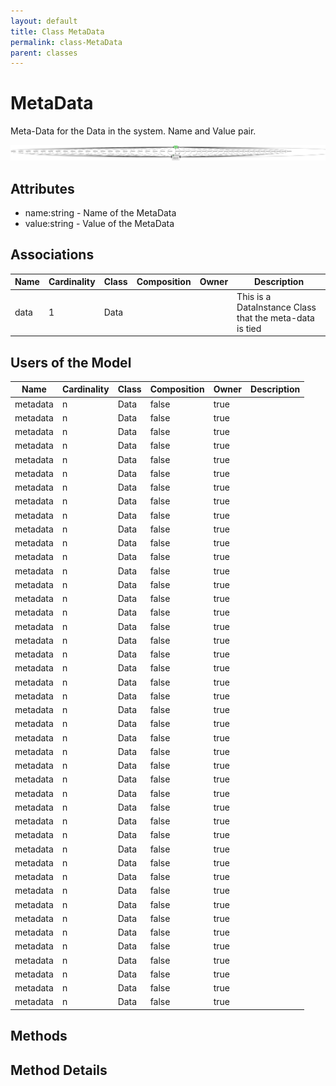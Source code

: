 ```yaml
---
layout: default
title: Class MetaData
permalink: class-MetaData
parent: classes
---
```


# MetaData

Meta-Data for the Data in the system. Name and Value pair.

![Logical Diagram](./logical.png)

## Attributes

* name:string - Name of the MetaData
* value:string - Value of the MetaData


## Associations

| Name | Cardinality | Class | Composition | Owner | Description |
| --- | --- | --- | --- | --- | --- |
| data | 1 | Data |  |  | This is a DataInstance Class that the meta-data is tied |


## Users of the Model

| Name | Cardinality | Class | Composition | Owner | Description |
| --- | --- | --- | --- | --- | --- |
| metadata | n | Data | false | true |  |
| metadata | n | Data | false | true |  |
| metadata | n | Data | false | true |  |
| metadata | n | Data | false | true |  |
| metadata | n | Data | false | true |  |
| metadata | n | Data | false | true |  |
| metadata | n | Data | false | true |  |
| metadata | n | Data | false | true |  |
| metadata | n | Data | false | true |  |
| metadata | n | Data | false | true |  |
| metadata | n | Data | false | true |  |
| metadata | n | Data | false | true |  |
| metadata | n | Data | false | true |  |
| metadata | n | Data | false | true |  |
| metadata | n | Data | false | true |  |
| metadata | n | Data | false | true |  |
| metadata | n | Data | false | true |  |
| metadata | n | Data | false | true |  |
| metadata | n | Data | false | true |  |
| metadata | n | Data | false | true |  |
| metadata | n | Data | false | true |  |
| metadata | n | Data | false | true |  |
| metadata | n | Data | false | true |  |
| metadata | n | Data | false | true |  |
| metadata | n | Data | false | true |  |
| metadata | n | Data | false | true |  |
| metadata | n | Data | false | true |  |
| metadata | n | Data | false | true |  |
| metadata | n | Data | false | true |  |
| metadata | n | Data | false | true |  |
| metadata | n | Data | false | true |  |
| metadata | n | Data | false | true |  |
| metadata | n | Data | false | true |  |
| metadata | n | Data | false | true |  |
| metadata | n | Data | false | true |  |
| metadata | n | Data | false | true |  |
| metadata | n | Data | false | true |  |
| metadata | n | Data | false | true |  |
| metadata | n | Data | false | true |  |
| metadata | n | Data | false | true |  |
| metadata | n | Data | false | true |  |
| metadata | n | Data | false | true |  |
| metadata | n | Data | false | true |  |
| metadata | n | Data | false | true |  |





## Methods


<h2>Method Details</h2>
    

